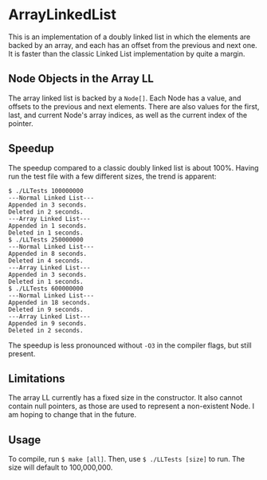 # ArrayLinkedList

This is an implementation of a doubly linked list in which the elements are backed by an array, and each has an offset from the previous and next one. It is faster than the classic Linked List implementation by quite a margin.

## Node Objects in the Array LL

The array linked list is backed by a `Node[]`. Each Node has a value, and offsets to the previous and next elements. There are also values for the first, last, and current Node's array indices, as well as the current index of the pointer.

## Speedup

The speedup compared to a classic doubly linked list is about 100%. Having run the test file with a few different sizes, the trend is apparent:
```
$ ./LLTests 100000000
---Normal Linked List---
Appended in 3 seconds.
Deleted in 2 seconds.
---Array Linked List---
Appended in 1 seconds.
Deleted in 1 seconds.
$ ./LLTests 250000000
---Normal Linked List---
Appended in 8 seconds.
Deleted in 4 seconds.
---Array Linked List---
Appended in 3 seconds.
Deleted in 1 seconds.
$ ./LLTests 600000000
---Normal Linked List---
Appended in 18 seconds.
Deleted in 9 seconds.
---Array Linked List---
Appended in 9 seconds.
Deleted in 2 seconds.
```
The speedup is less pronounced without `-O3` in the compiler flags, but still present.

## Limitations

The array LL currently has a fixed size in the constructor. It also cannot contain null pointers, as those are used to represent a non-existent Node. I am hoping to change that in the future.

## Usage

To compile, run `$ make [all]`. Then, use `$ ./LLTests [size]` to run. The size will default to 100,000,000.

